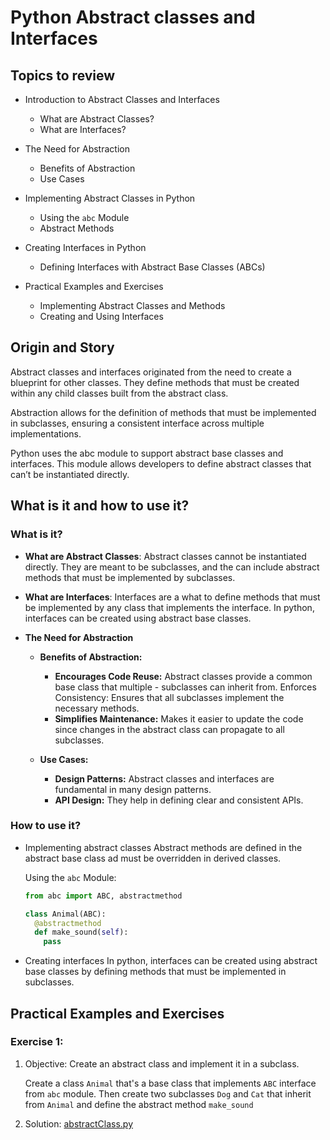 # Python Abstract classes and Interfaces

## Topics to review

- Introduction to Abstract Classes and Interfaces

  - What are Abstract Classes?
  - What are Interfaces?

- The Need for Abstraction

  - Benefits of Abstraction
  - Use Cases

- Implementing Abstract Classes in Python

  - Using the `abc` Module
  - Abstract Methods

- Creating Interfaces in Python

  - Defining Interfaces with Abstract Base Classes (ABCs)

- Practical Examples and Exercises

  - Implementing Abstract Classes and Methods
  - Creating and Using Interfaces

## Origin and Story

Abstract classes and interfaces originated from the need to create a blueprint for other classes. They define methods that must be created within any child classes built from the abstract class.

Abstraction allows for the definition of methods that must be implemented in subclasses, ensuring a consistent interface across multiple implementations.

Python uses the abc module to support abstract base classes and interfaces. This module allows developers to define abstract classes that can’t be instantiated directly.

## What is it and how to use it?

### What is it?

- **What are Abstract Classes**:
  Abstract classes cannot be instantiated directly. They are meant to be subclasses, and the can include abstract methods that must be implemented by subclasses.

- **What are Interfaces**:
  Interfaces are a what to define methods that must be implemented by any class that implements the interface. In python, interfaces can be created using abstract base classes.

- **The Need for Abstraction**

  - **Benefits of Abstraction:**

    - **Encourages Code Reuse:** Abstract classes provide a common base class that multiple - subclasses can inherit from.
      Enforces Consistency: Ensures that all subclasses implement the necessary methods.
    - **Simplifies Maintenance:** Makes it easier to update the code since changes in the abstract class can propagate to all subclasses.

  - **Use Cases:**

    - **Design Patterns:** Abstract classes and interfaces are fundamental in many design patterns.
    - **API Design:** They help in defining clear and consistent APIs.

### How to use it?

- Implementing abstract classes
  Abstract methods are defined in the abstract base class ad must be overridden in derived classes.

  Using the `abc` Module:

  ```python
  from abc import ABC, abstractmethod

  class Animal(ABC):
    @abstractmethod
    def make_sound(self):
      pass
  ```

- Creating interfaces
  In python, interfaces can be created using abstract base classes by defining methods that must be implemented in subclasses.

## Practical Examples and Exercises

### Exercise 1:

1. Objective:
   Create an abstract class and implement it in a subclass.

   Create a class `Animal` that's a base class that implements `ABC` interface from `abc` module. Then create two subclasses `Dog` and `Cat` that inherit from `Animal` and define the abstract method `make_sound`

2. Solution:
   [abstractClass.py](./abstractClass.py)
